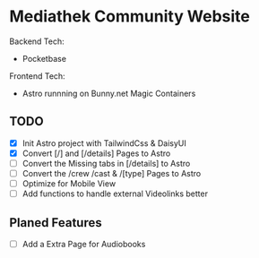 # Mediathek Community Website

 Backend Tech:

- Pocketbase

Frontend Tech:

- Astro runnning on Bunny.net  Magic Containers

## TODO

- [X] Init Astro project with TailwindCss & DaisyUI
- [X] Convert [/] and [/details] Pages to Astro
- [ ] Convert the Missing tabs in [/details] to Astro
- [ ] Convert the /crew /cast & /[type] Pages to Astro
- [ ] Optimize for Mobile View
- [ ] Add functions to handle external Videolinks better

## Planed Features

- [ ] Add a Extra Page for Audiobooks
  